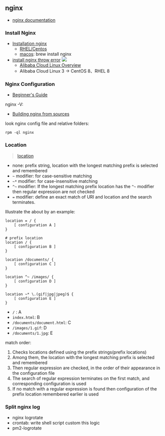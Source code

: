 ## nginx

* [nginx documentation](https://nginx.org/en/docs/)

### Install Nginx

* [Installation nginx](https://nginx.org/en/docs/install.html)
  * [RHEL/Centos](https://nginx.org/en/linux_packages.html#RHEL-CentOS)
  * [macos](https://www.javatpoint.com/installing-nginx-on-mac): brew install nginx
* [install nginx throw error](https://superuser.com/questions/571871/sudo-yum-install-nginx-throws-cannot-retrieve-repository-metadata-repomd-xml)
  ![](https://cdn.jsdelivr.net/gh/wangkaiwd/drawing-bed/202206191157334.png)
  * [Alibaba Cloud Linux Overview](https://help.aliyun.com/document_detail/111881.htm?spm=a2c4g.11186623.0.0.399e3d12m9iTKv#concept-rgv-rvd-2hb)
  * Alibaba Cloud Linux 3 -> CentOS 8、RHEL 8

### Nginx Configuration

* [Beginner's Guide](https://nginx.org/en/docs/beginners_guide.html)

nginx -V:

* [Building nginx from sources](https://nginx.org/en/docs/configure.html)

look nginx config file and relative folders:

```shell
rpm -ql nginx
```

### Location

> [location](https://nginx.org/en/docs/http/ngx_http_core_module.html#location)

* none: prefix string, location with the longest matching prefix is selected and remembered
* `~` modifier: for case-sensitive matching
* `~*` modifier: for case-insensitive matching
* `^~` modifier: If the longest matching prefix location has the `^~` modifier then regular expression are not checked
* `=` modifier: define an exact match of URI and location and the search terminates.

Illustrate the about by an example:

```text
location = / {
    [ configuration A ]
}

# prefix location
location / {
    [ configuration B ]
}

location /documents/ {
    [ configuration C ]
}

location ^~ /images/ {
    [ configuration D ]
}

location ~* \.(gif|jpg|jpeg)$ {
    [ configuration E ]
}
```

* `/` : A
* `index.html`: B
* `/documents/document.html`: C
* `/images/1.gif`:  D
* `/documents/1.jpg`: E

match order:

1. Checks locations defined using the prefix strings(prefix locations)
2. Among them, the location with the longest matching prefix is selected and remembered
3. Then regular expression are checked, in the order of their appearance in the configuration file
4. The search of regular expression terminates on the first match, and corresponding configuration is used
5. If no match with a regular expression is found then configuration of the prefix location remembered earlier is used

### Split nginx log

* nginx logrotate
* crontab: write shell script custom this logic
* pm2-logrotate
